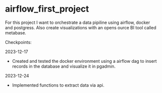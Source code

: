# airflow_first_project

For this project I want to orchestrate a data pipiline using airflow, docker and postgress. Also create visualizations with an opens ource BI tool called metabase.

Checkpoints:

2023-12-17
 - Created and tested the docker environment using a airflow dag to insert records in the database and visualize it in pgadmin.

2023-12-24
 - Implemented functions to extract data via api.
